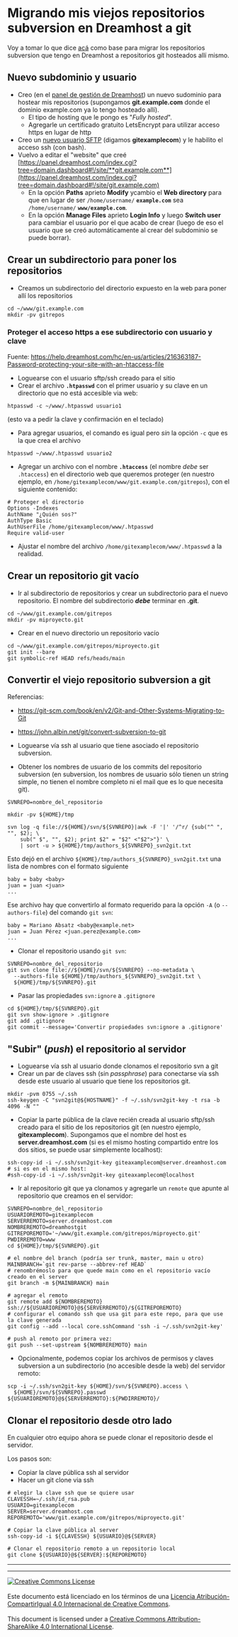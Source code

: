# Migrando mis viejos repositorios subversion en Dreamhost a git

Voy a tomar lo que dice
[acá](https://help.dreamhost.com/hc/en-us/articles/216445197-Pushing-your-local-Git-repository-to-a-DreamHost-server-Linux-Mac-OS-X)
como base para migrar los repositorios subversion que tengo en Dreamhost a
repositorios git hosteados allí mismo.

## Nuevo subdominio y usuario

* Creo (en el [panel de gestión de
Dreamhost](https://panel.dreamhost.com/index.cgi?tree=domain.dashboard)) un
nuevo sudominio para hostear mis repositorios (supongamos **git.example.com**
donde el dominio example.com ya lo tengo hosteado allí).
  * El tipo de hosting que le pongo es "_Fully hosted_".
  * Agregarle un certificado gratuito LetsEncrypt para utilizar acceso https en
lugar de http
* Creo un [nuevo usuario
SFTP](https://panel.dreamhost.com/index.cgi?tree=users.dashboard) (digamos
**gitexamplecom**) y le habilito el acceso ssh (con bash).
* Vuelvo a editar el "website" que creé 
[https://panel.dreamhost.com/index.cgi?tree=domain.dashboard#!/site/**git.example.com**](https://panel.dreamhost.com/index.cgi?tree=domain.dashboard#!/site/git.example.com)
  * En la opción **Paths** aprieto **Modify** ycambio el **Web directory** para
que en lugar de ser `/home/username/` **`example.com`** sea `/home/username/`
**`www/example.com`**.
  * En la opción **Manage Files** aprieto **Login Info** y luego **Switch user**
para cambiar el usuario por el que acabo de crear (luego de eso el usuario que
se creó automáticamente al crear del subdominio se puede borrar).

## Crear un subdirectorio para poner los repositorios

* Creamos un subdirectorio del directorio expuesto en la web para poner allí los
repositorios
```
cd ~/www/git.example.com
mkdir -pv gitrepos
```

### Proteger el acceso https a ese subdirectorio con usuario y clave

Fuente: https://help.dreamhost.com/hc/en-us/articles/216363187-Password-protecting-your-site-with-an-htaccess-file

* Loguearse con el usuario sftp/ssh creado para el sitio
* Crear el archivo **`.htpasswd`** con el primer usuario y su clave en un
directorio que no está accesible via web:
```
htpasswd -c ~/www/.htpasswd usuario1
```
  (esto va a pedir la clave y confirmación en el teclado)
* Para agregar usuarios, el comando es igual pero _sin_ la opción `-c` que es la
que crea el archivo
```
htpasswd ~/www/.htpasswd usuario2
```
* Agregar un archivo con el nombre **`.htaccess`** (el nombre _debe_ ser
`.htaccess`) en el directorio web que queremos proteger (en nuestro ejemplo, en
`/home/gitexamplecom/www/git.example.com/gitrepos`), con el siguiente contenido:
```
# Proteger el directorio
Options -Indexes
AuthName "¿Quién sos?"
AuthType Basic
AuthUserFile /home/gitexamplecom/www/.htpasswd
Require valid-user
```
* Ajustar el nombre del archivo `/home/gitexamplecom/www/.htpasswd` a la
realidad.

## Crear un repositorio git vacío

* Ir al subdirectorio de repositorios y crear un subdirectorio para el nuevo
repositorio. El nombre del subdirectorio **_debe_** terminar en **.git**.
```
cd ~/www/git.example.com/gitrepos
mkdir -pv miproyecto.git
```

* Crear en el nuevo directorio un repositorio vacío
```
cd ~/www/git.example.com/gitrepos/miproyecto.git
git init --bare
git symbolic-ref HEAD refs/heads/main
```

## Convertir el viejo repositorio subversion a git

Referencias:
* https://git-scm.com/book/en/v2/Git-and-Other-Systems-Migrating-to-Git
* https://john.albin.net/git/convert-subversion-to-git

* Loguearse vía ssh al usuario que tiene asociado el repositorio subversion.
* Obtener los nombres de usuario de los commits del repositorio subversion (en
subversion, los nombres de usuario sólo tienen un string simple, no tienen el
nombre completo ni el mail que es lo que necesita git).
```
SVNREPO=nombre_del_repositorio

mkdir -pv ${HOME}/tmp

svn log -q file://${HOME}/svn/${SVNREPO}|awk -F '|' '/^r/ {sub("^ ", "", $2); \
    sub(" $", "", $2); print $2" = "$2" <"$2">"}' \
	| sort -u > ${HOME}/tmp/authors_${SVNREPO}_svn2git.txt
```
Esto dejó en el archivo `${HOME}/tmp/authors_${SVNREPO}_svn2git.txt` una lista
de nombres con el formato siguiente
```
baby = baby <baby>
juan = juan <juan>
...
```
Ese archivo hay que convertirlo al formato requerido para la opción `-A` (o
`--authors-file`) del comando `git svn`:
```
baby = Mariano Absatz <baby@example.net>
juan = Juan Pérez <juan.perez@example.com>
...
```

* Clonar el repositorio usando `git svn`:
```
SVNREPO=nombre_del_repositorio
git svn clone file://${HOME}/svn/${SVNREPO} --no-metadata \
  --authors-file ${HOME}/tmp/authors_${SVNREPO}_svn2git.txt \
  ${HOME}/tmp/${SVNREPO}.git
```

* Pasar las propiedades `svn:ignore` a `.gitignore`
```
cd ${HOME}/tmp/${SVNREPO}.git
git svn show-ignore > .gitignore
git add .gitignore
git commit --message='Convertir propiedades svn:ignore a .gitignore'
```

## "Subir" (_push_) el repositorio al servidor

* Loguearse vía ssh al usuario donde clonamos el repositorio svn a git
* Crear un par de claves ssh (sin _passphrase_) para conectarse vía ssh desde
este usuario al usuario que tiene los repositorios git.
```
mkdir -pvm 0755 ~/.ssh
ssh-keygen -C "svn2git@${HOSTNAME}" -f ~/.ssh/svn2git-key -t rsa -b 4096 -N ""
```
* Copiar la parte pública de la clave recién creada al usuario sftp/ssh creado
para el sitio de los repositorios git (en nuestro ejemplo, **gitexamplecom**).
Supongamos que el nombre del host es **server.dreamhost.com** (si es el mismo
hosting compartido entre los dos sitios, se puede usar simplemente localhost):
```
ssh-copy-id -i ~/.ssh/svn2git-key giteaxamplecom@server.dreamhost.com
# si es en el mismo host:
#ssh-copy-id -i ~/.ssh/svn2git-key giteaxamplecom@localhost
```
* Ir al repositorio git que ya clonamos y agregarle un `remote` que apunte al
repositorio que creamos en el servidor:
```
SVNREPO=nombre_del_repositorio
USUARIOREMOTO=gitexamplecom
SERVERREMOTO=server.dreamhost.com
NOMBREREMOTO=dreamhostgit
GITREPOREMOTO='~/www/git.example.com/gitrepos/miproyecto.git'
PWDIRREMOTO=www
cd ${HOME}/tmp/${SVNREPO}.git

# el nombre del branch (podría ser trunk, master, main u otro)
MAINBRANCH=`git rev-parse --abbrev-ref HEAD`
# renombrémoslo para que quede main como en el repositorio vacío creado en el server
git branch -m ${MAINBRANCH} main

# agregar el remoto
git remote add ${NOMBREREMOTO} ssh://${USUARIOREMOTO}@${SERVERREMOTO}/${GITREPOREMOTO}
# configurar el comando ssh que usa git para este repo, para que use la clave generada
git config --add --local core.sshCommand 'ssh -i ~/.ssh/svn2git-key'

# push al remoto por primera vez:
git push --set-upstream ${NOMBREREMOTO} main
```
* Opcionalmente, podemos copiar los archivos de permisos y claves subversion a
un subdirectorio (no accesible desde la web) del servidor remoto:
```
scp -i ~/.ssh/svn2git-key ${HOME}/svn/${SVNREPO}.access \
  ${HOME}/svn/${SVNREPO}.passwd ${USUARIOREMOTO}@${SERVERREMOTO}:${PWDIRREMOTO}/
```

## Clonar el repositorio desde otro lado

En cualquier otro equipo ahora se puede clonar el repositorio desde el servidor.

Los pasos son:
* Copiar la clave pública ssh al servidor
* Hacer un git clone via ssh
```
# elegir la clave ssh que se quiere usar
CLAVESSH=~/.ssh/id_rsa.pub
USUARIO=gitexamplecom
SERVER=server.dreamhost.com
REPOREMOTO='www/git.example.com/gitrepos/miproyecto.git'

# Copiar la clave pública al server
ssh-copy-id -i ${CLAVESSH} ${USUARIO}@${SERVER}

# Clonar el repositorio remoto a un repositorio local
git clone ${USUARIO}@${SERVER}:${REPOREMOTO}
```

___
<!-- LICENSE -->
___
<a rel="licencia" href="https://creativecommons.org/licenses/by-sa/4.0/deed.es">
<img alt="Creative Commons License" style="border-width:0"
src="https://i.creativecommons.org/l/by-sa/4.0/88x31.png" /></a>
<br /><br />
Este documento está licenciado en los términos de una <a rel="licencia"
href="https://creativecommons.org/licenses/by-sa/4.0/deed.es">
Licencia Atribución-CompartirIgual 4.0 Internacional de Creative Commons</a>.
<br /><br />
This document is licensed under a <a rel="license" 
href="https://creativecommons.org/licenses/by-sa/4.0/deed.en">
Creative Commons Attribution-ShareAlike 4.0 International License</a>.
<!-- END --> 
